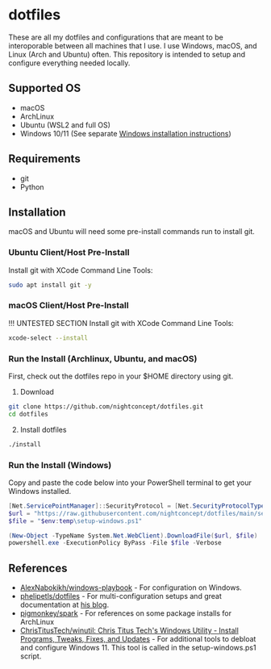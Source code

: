 # dotfiles
These are all my dotfiles and configurations that are meant to be interoporable between all machines that I use. I use Windows, macOS, and Linux (Arch and Ubuntu) often. This repository is intended to setup and configure everything needed locally.


## Supported OS
- macOS
- ArchLinux
- Ubuntu (WSL2 and full OS)
- Windows 10/11 (See separate [Windows installation instructions](#run-the-install-windows))

## Requirements
- git
- Python


## Installation
macOS and Ubuntu will need some pre-install commands run to install
git.


### Ubuntu Client/Host Pre-Install
Install git with XCode Command Line Tools:
```sh
sudo apt install git -y
```


### macOS Client/Host Pre-Install
!!! UNTESTED SECTION
Install git with XCode Command Line Tools:
```sh
xcode-select --install
```


### Run the Install (Archlinux, Ubuntu, and macOS)
First, check out the dotfiles repo in your $HOME directory using git.

1. Download
```sh
git clone https://github.com/nightconcept/dotfiles.git
cd dotfiles
```
2. Install dotfiles
```sh
./install
```

### Run the Install (Windows)
Copy and paste the code below into your PowerShell terminal to get your Windows installed.

```powershell
[Net.ServicePointManager]::SecurityProtocol = [Net.SecurityProtocolType]::Tls12
$url = "https://raw.githubusercontent.com/nightconcept/dotfiles/main/setup-windows-client.ps1"
$file = "$env:temp\setup-windows.ps1"

(New-Object -TypeName System.Net.WebClient).DownloadFile($url, $file)
powershell.exe -ExecutionPolicy ByPass -File $file -Verbose
```


## References
- [AlexNabokikh/windows-playbook](https://github.com/AlexNabokikh/windows-playbook) - For configuration on Windows.
- [phelipetls/dotfiles](https://github.com/phelipetls/dotfiles) - For multi-configuration setups and great documentation at [his blog](https://phelipetls.github.io/posts/introduction-to-ansible/).
- [pigmonkey/spark](https://github.com/pigmonkey/spark) - For references on some package installs for ArchLinux
- [ChrisTitusTech/winutil: Chris Titus Tech's Windows Utility - Install Programs, Tweaks, Fixes, and Updates](https://github.com/ChrisTitusTech/winutil) - For additional tools to debloat and configure Windows 11. This tool is called in the setup-windows.ps1 script.